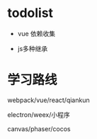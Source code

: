# todolist

- vue 依赖收集

- js多种继承

# 学习路线

webpack/vue/react/qiankun

electron/weex/小程序

canvas/phaser/cocos

